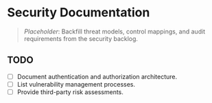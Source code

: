 # Security Documentation

> _Placeholder_: Backfill threat models, control mappings, and audit requirements from the security backlog.

## TODO
- [ ] Document authentication and authorization architecture.
- [ ] List vulnerability management processes.
- [ ] Provide third-party risk assessments.
